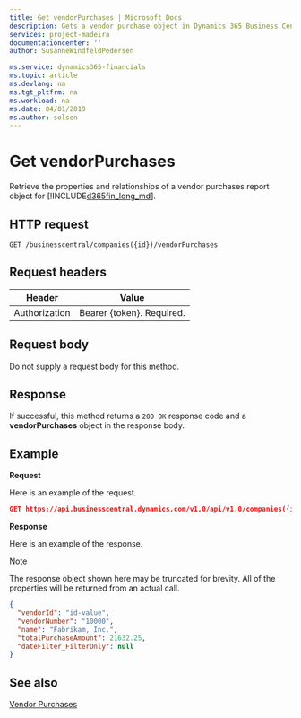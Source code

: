 ```yaml
---
title: Get vendorPurchases | Microsoft Docs
description: Gets a vendor purchase object in Dynamics 365 Business Central. 
services: project-madeira
documentationcenter: ''
author: SusanneWindfeldPedersen

ms.service: dynamics365-financials
ms.topic: article
ms.devlang: na
ms.tgt_pltfrm: na
ms.workload: na
ms.date: 04/01/2019
ms.author: solsen
---
```


# Get vendorPurchases
Retrieve the properties and relationships of a vendor purchases report object for [!INCLUDE[d365fin_long_md](../../includes/d365fin_long_md.md)].

## HTTP request
```
GET /businesscentral/companies({id})/vendorPurchases
```

## Request headers

|Header|Value|
|------|-----|
|Authorization  |Bearer {token}. Required. |

## Request body
Do not supply a request body for this method.

## Response
If successful, this method returns a ```200 OK``` response code and a **vendorPurchases** object in the response body.

## Example

**Request**

Here is an example of the request.
```json
GET https://api.businesscentral.dynamics.com/v1.0/api/v1.0/companies({id})/vendorPurchases
```

**Response**

Here is an example of the response. 

> [!NOTE]  
>   The response object shown here may be truncated for brevity. All of the properties will be returned from an actual call.

```json
{
  "vendorId": "id-value",
  "vendorNumber": "10000",
  "name": "Fabrikam, Inc.",
  "totalPurchaseAmount": 21632.25,
  "dateFilter_FilterOnly": null
}
```


## See also

[Vendor Purchases](../resources/dynamics_vendorpurchases.md)  
